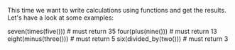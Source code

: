 This time we want to write calculations using functions and get the results. Let's have a look at some examples:


seven(times(five())) # must return 35
four(plus(nine())) # must return 13
eight(minus(three())) # must return 5
six(divided_by(two())) # must return 3
